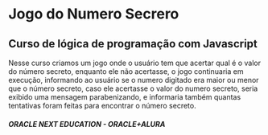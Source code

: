 <h1>Jogo do Numero Secrero</h1>

<h2>Curso de lógica de programação com Javascript</h2>
<p>
  Nesse curso criamos um jogo onde o usuário tem que acertar qual é o valor do número secreto, enquanto ele não acertasse, 
  o jogo continuaria em execução, informando ao usuário se o numero digitado era maior ou menor que o número secreto, 
  caso ele acertasse o valor do numero secreto, seria exibido uma mensagem parabenizando, e informaria também quantas tentativas foram feitas para encontrar o número secreto. 
</p>

<h5>ORACLE NEXT EDUCATION - ORACLE+ALURA</h5>

